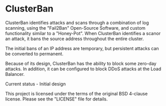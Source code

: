 # ClusterBan

ClusterBan identifies attacks and scans through a combination of log scanning, using the "Fail2Ban" Open-Source Software, and custom functionality similar to a "Honey-Pot".  When ClusterBan identifies a scanor an attack, it bans the source address throughout the entire cluster.

The initial bans of an IP address are temporary, but persistent attacks can be converted to permanent.

Because of its design, ClusterBan has the ability to block some zero-day attacks.  In addition, it can be configured to block DDoS attacks at the Load Balancer.

Current status - Initial design

This project is licensed under the terms of the original BSD 4-clause license.  Please see the "LICENSE" file for details.
